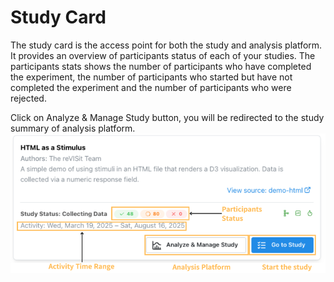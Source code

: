 # Study Card

The study card is the access point for both the study and analysis platform. It provides an overview of participants status of each of your studies.
The participants stats shows the number of participants who have completed the experiment, the number of participants who started but have not completed the experiment and the number of participants who were rejected.

Click on Analyze & Manage Study button, you will be redirected to the study summary of analysis platform.
![Analysis dashboard page](./img/study-card.png)





